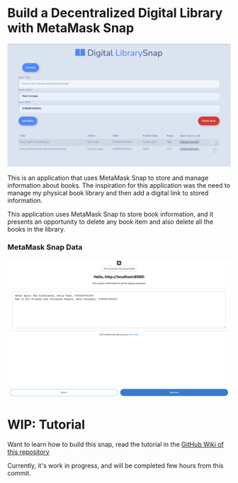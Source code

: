 # Build a Decentralized Digital Library with MetaMask Snap

![librarysnap](https://github.com/bleso-a/snap-metamask-project/blob/main/tutorial-assets/Screenshot%202022-08-08%20at%2012.38.29.png)

This is an application that uses MetaMask Snap to store and manage information about books. The inspiration for this application was the need to manage my physical book library and then add a digital link to stored information.

This application uses MetaMask Snap to store book information, and it presents an opportunity to delete any book item and also delete all the books in the library.

### MetaMask Snap Data

![data](https://github.com/bleso-a/snap-metamask-project/blob/main/tutorial-assets/Screenshot%202022-08-08%20at%2012.38.12.png)

# WIP: Tutorial

Want to learn how to build this snap, read the tutorial in the [GitHub Wiki of this repository](https://github.com/bleso-a/snap-metamask-project/wiki/%F0%9F%9A%A7-WIP:-Build-a-Decentralized-Digital-Library-with-MetaMask-Snap)

Currently, it's work in progress, and will be completed few hours from this commit.
